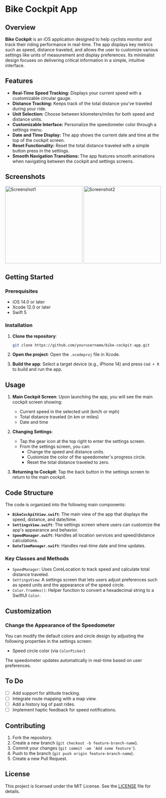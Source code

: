 # Bike Cockpit App

## Overview

**Bike Cockpit** is an iOS application designed to help cyclists monitor and track their riding performance in real-time. The app displays key metrics such as speed, distance traveled, and allows the user to customize various settings like units of measurement and display preferences. Its minimalist design focuses on delivering critical information in a simple, intuitive interface.

## Features

- **Real-Time Speed Tracking:** Displays your current speed with a customizable circular gauge.
- **Distance Tracking:** Keeps track of the total distance you've traveled during your ride.
- **Unit Selection:** Choose between kilometers/miles for both speed and distance units.
- **Customizable Interface:** Personalize the speedometer color through a settings menu.
- **Date and Time Display:** The app shows the current date and time at the top of the cockpit screen.
- **Reset Functionality:** Reset the total distance traveled with a simple button press in the settings.
- **Smooth Navigation Transitions:** The app features smooth animations when navigating between the cockpit and settings screens.

## Screenshots

<img src="https://github.com/user-attachments/assets/981b1405-3f37-49fa-b09a-80ff47378b0e" alt="Screenshot1" style="width:250px;"/>
<img src="https://github.com/user-attachments/assets/2e4cfab5-ce30-428b-a454-a4b2dc1bdfb5" alt="Screenshot2" style="width:250px;"/>


## Getting Started

### Prerequisites

- iOS 14.0 or later
- Xcode 12.0 or later
- Swift 5

### Installation

1. **Clone the repository**:
   ```bash
   git clone https://github.com/yourusername/bike-cockpit-app.git
   ```
2. **Open the project**:
   Open the `.xcodeproj` file in Xcode.
   
3. **Build the app**:
   Select a target device (e.g., iPhone 14) and press `Cmd + R` to build and run the app.

## Usage

1. **Main Cockpit Screen**: Upon launching the app, you will see the main cockpit screen showing:
   - Current speed in the selected unit (km/h or mph)
   - Total distance traveled (in km or miles)
   - Date and time

2. **Changing Settings**: 
   - Tap the gear icon at the top right to enter the settings screen.
   - From the settings screen, you can:
     - Change the speed and distance units.
     - Customize the color of the speedometer's progress circle.
     - Reset the total distance traveled to zero.

3. **Returning to Cockpit**: Tap the back button in the settings screen to return to the main cockpit.

## Code Structure

The code is organized into the following main components:

- **`BikeCockpitView.swift`**: The main view of the app that displays the speed, distance, and date/time.
- **`SettingsView.swift`**: The settings screen where users can customize the app's appearance and behavior.
- **`SpeedManager.swift`**: Handles all location services and speed/distance calculations.
- **`DateTimeManager.swift`**: Handles real-time date and time updates.

### Key Classes and Methods

- `SpeedManager`: Uses CoreLocation to track speed and calculate total distance traveled.
- `SettingsView`: A settings screen that lets users adjust preferences such as speed units and the appearance of the speed circle.
- `Color.fromHex()`: Helper function to convert a hexadecimal string to a SwiftUI `Color`.

## Customization

### Change the Appearance of the Speedometer

You can modify the default colors and circle design by adjusting the following properties in the settings screen:
- Speed circle color (via `ColorPicker`)
  
The speedometer updates automatically in real-time based on user preferences.

## To Do

- [ ] Add support for altitude tracking.
- [ ] Integrate route mapping with a map view.
- [ ] Add a history log of past rides.
- [ ] Implement haptic feedback for speed notifications.

## Contributing

1. Fork the repository.
2. Create a new branch (`git checkout -b feature-branch-name`).
3. Commit your changes (`git commit -am 'Add some feature'`).
4. Push to the branch (`git push origin feature-branch-name`).
5. Create a new Pull Request.

## License

This project is licensed under the MIT License. See the [LICENSE](LICENSE) file for details.
